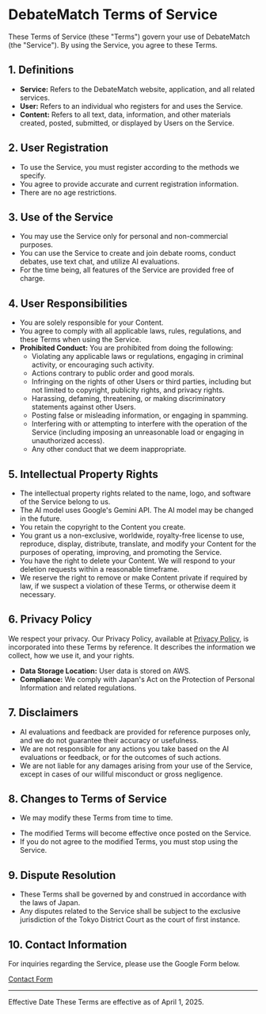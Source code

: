 # DebateMatch Terms of Service

These Terms of Service (these "Terms") govern your use of DebateMatch (the "Service"). By using the Service, you agree to these Terms.

## 1. Definitions

*   **Service:** Refers to the DebateMatch website, application, and all related services.
*   **User:** Refers to an individual who registers for and uses the Service.
*   **Content:** Refers to all text, data, information, and other materials created, posted, submitted, or displayed by Users on the Service.

## 2. User Registration

*   To use the Service, you must register according to the methods we specify.
*   You agree to provide accurate and current registration information.
*   There are no age restrictions.

## 3. Use of the Service

*   You may use the Service only for personal and non-commercial purposes.
*   You can use the Service to create and join debate rooms, conduct debates, use text chat, and utilize AI evaluations.
*   For the time being, all features of the Service are provided free of charge.

## 4. User Responsibilities

*   You are solely responsible for your Content.
*   You agree to comply with all applicable laws, rules, regulations, and these Terms when using the Service.
*   **Prohibited Conduct:** You are prohibited from doing the following:
    *   Violating any applicable laws or regulations, engaging in criminal activity, or encouraging such activity.
    *   Actions contrary to public order and good morals.
    *   Infringing on the rights of other Users or third parties, including but not limited to copyright, publicity rights, and privacy rights.
    *   Harassing, defaming, threatening, or making discriminatory statements against other Users.
    *   Posting false or misleading information, or engaging in spamming.
    *   Interfering with or attempting to interfere with the operation of the Service (including imposing an unreasonable load or engaging in unauthorized access).
    *   Any other conduct that we deem inappropriate.

## 5. Intellectual Property Rights

*   The intellectual property rights related to the name, logo, and software of the Service belong to us.
*   The AI model uses Google's Gemini API. The AI model may be changed in the future.
*   You retain the copyright to the Content you create.
*   You grant us a non-exclusive, worldwide, royalty-free license to use, reproduce, display, distribute, translate, and modify your Content for the purposes of operating, improving, and promoting the Service.
*   You have the right to delete your Content. We will respond to your deletion requests within a reasonable timeframe.
*   We reserve the right to remove or make Content private if required by law, if we suspect a violation of these Terms, or otherwise deem it necessary.

## 6. Privacy Policy

We respect your privacy. Our Privacy Policy, available at [Privacy Policy](/privacy), is incorporated into these Terms by reference. It describes the information we collect, how we use it, and your rights.

*   **Data Storage Location:** User data is stored on AWS.
*   **Compliance:** We comply with Japan's Act on the Protection of Personal Information and related regulations.

## 7. Disclaimers

*   AI evaluations and feedback are provided for reference purposes only, and we do not guarantee their accuracy or usefulness.
*   We are not responsible for any actions you take based on the AI evaluations or feedback, or for the outcomes of such actions.
*   We are not liable for any damages arising from your use of the Service, except in cases of our willful misconduct or gross negligence.

## 8. Changes to Terms of Service

*   We may modify these Terms from time to time.
<!-- *   For significant changes, we will notify users in advance (e.g., 1 month prior) via email, in-app notification, etc.
*   For minor changes, we may provide notice afterward or not at all. -->
*   The modified Terms will become effective once posted on the Service.
*   If you do not agree to the modified Terms, you must stop using the Service.

## 9. Dispute Resolution

*   These Terms shall be governed by and construed in accordance with the laws of Japan.
*   Any disputes related to the Service shall be subject to the exclusive jurisdiction of the Tokyo District Court as the court of first instance.

## 10. Contact Information

For inquiries regarding the Service, please use the Google Form below.

[Contact Form](https://docs.google.com/forms/d/e/1FAIpQLSeojaEKvwrH1Ewi49qqN8S6i3HqF9yoeMSCvKpGk58soFLuqA/viewform?usp=dialog)

---
Effective Date
These Terms are effective as of April 1, 2025.
